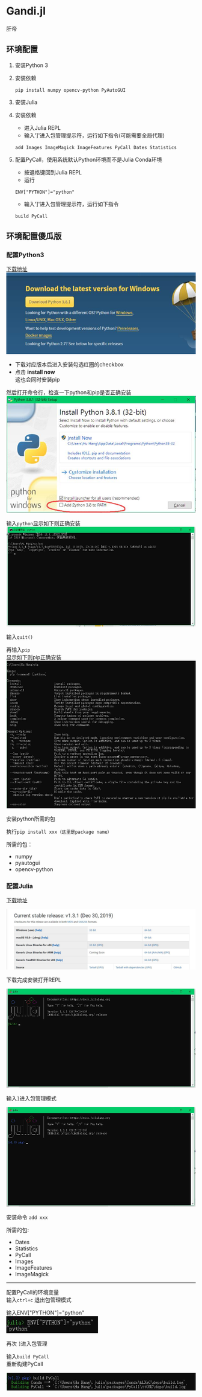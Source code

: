 # Gandi.jl #

肝帝

## 环境配置 ##

1. 安装Python 3
2. 安装依赖
	```
	pip install numpy opencv-python PyAutoGUI
	```
3. 安装Julia
4. 安装依赖
	- 进入Julia REPL
	- 输入']'进入包管理提示符，运行如下指令(可能需要全局代理)
	```
	add Images ImageMagick ImageFeatures PyCall Dates Statistics
	```

5. 配置PyCall，使用系统默认Python环境而不是Julia Conda环境
	- 按退格键回到Julia REPL
	- 运行 
	```
	ENV["PYTHON"]="python"
	```
	- 输入']'进入包管理提示符，运行如下指令
	```
	build PyCall
	```
## 环境配置傻瓜版
### 配置Python3
[下载地址](https://www.python.org/downloads/ "下载地址")
![](doc/img/py1.jpg)

- 下载对应版本后进入安装勾选红圈的checkbox
- 点击 **install now** <br>
这也会同时安装pip

然后打开命令行，检查一下python和pip是否正确安装
![](doc/img/py2.jpg)

输入`python`显示如下则正确安装<br>
![](doc/img/py3.jpg)

输入`quit()`<br>

再输入`pip`<BR>
显示如下则pip正确安装
![](doc/img/py4.jpg)

安装python所需的包

执行`pip install xxx（这里是package name）`

所需的包：
- numpy
- pyautogui
- opencv-python

### 配置Julia
[下载地址](https://julialang.org/downloads/ "下载地址")

![](doc/img/jl1.jpg)

下载完成安装打开REPL<br>

![](doc/img/jl2.jpg)

输入`]`进入包管理模式<br>

![](doc/img/jl3.jpg)

安装命令 `add xxx`<br>

所需的包:
- Dates
- Statistics
- PyCall
- Images
- ImageFeatures
- ImageMagick


----------

配置PyCall的环境变量<br>
输入`ctrl+c`
退出包管理模式

输入ENV["PYTHON"]="python"<br>
![](doc/img/jl4.jpg)

再次 `]`进入包管理

输入`build PyCall`<br>
重新构建PyCall

![](doc/img/jl5.jpg)

